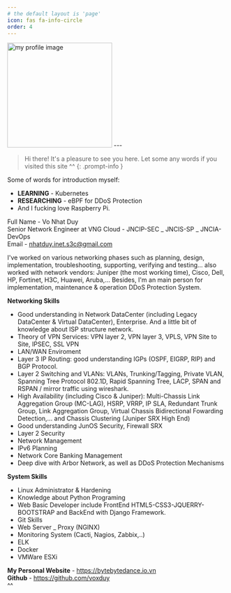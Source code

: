 ```yaml
---
# the default layout is 'page'
icon: fas fa-info-circle
order: 4
---
```

<img src="/commons/IMG_0093.JPG" alt="my profile image" style="width: 240px;">
---

> Hi there! It's a pleasure to see you here. Let some any words if you visited this site ^^
{: .prompt-info }

Some of words for introduction myself:
+ **LEARNING** - Kubernetes
+ **RESEARCHING** - eBPF for DDoS Protection
+ And I fucking love Raspberry Pi.

Full Name - Vo Nhat Duy  
Senior Network Engineer at VNG Cloud - JNCIP-SEC _ JNCIS-SP _ JNCIA-DevOps  
Email - nhatduy.inet.s3c@gmail.com

I've worked on various networking phases such as planning, design, implementation, troubleshooting, supporting, verifying and testing... also worked with network vendors: Juniper (the most working time), Cisco, Dell, HP, Fortinet, H3C, Huawei, Aruba,… Besides, I'm an main person for implementation, maintenance & operation DDoS Protection System.

**Networking Skills**
+ Good understanding in Network DataCenter (including Legacy DataCenter & Virtual DataCenter), Enterprise. And a little bit of knowledge about ISP structure network.
+ Theory of VPN Services: VPN layer 2, VPN layer 3, VPLS, VPN Site to Site, IPSEC, SSL VPN
+ LAN/WAN Enviroment
+ Layer 3 IP Routing: good understanding IGPs (OSPF, EIGRP, RIP) and BGP Protocol.
+ Layer 2 Switching and VLANs: VLANs, Trunking/Tagging, Private VLAN, Spanning Tree Protocol 802.1D, Rapid Spanning Tree, LACP, SPAN and RSPAN / mirror traffic using wireshark.
+ High Availability (including Cisco & Juniper): Multi-Chassis Link Aggregation Group (MC-LAG), HSRP, VRRP, IP SLA, Redundant Trunk Group, Link Aggregation Group, Virtual Chassis Bidirectional Fowarding Detection,... and Chassis Clustering (Juniper SRX High End)
+ Good understanding JunOS Security, Firewall SRX
+ Layer 2 Security
+ Network Management
+ IPv6 Planning
+ Network Core Banking Management
+ Deep dive with Arbor Network, as well as DDoS Protection Mechanisms

**System Skills**
+ Linux Administrator & Hardening
+ Knowledge about Python Programing
+ Web Basic Developer include FrontEnd HTML5-CSS3-JQUERRY-BOOTSTRAP and BackEnd with Django Framework.
+ Git Skills
+ Web Server _ Proxy (NGINX)
+ Monitoring System (Cacti, Nagios, Zabbix,..)
+ ELK
+ Docker
+ VMWare ESXi

**My Personal Website** - https://bytebytedance.io.vn  
**Github** - https://github.com/voxduy  
^^
